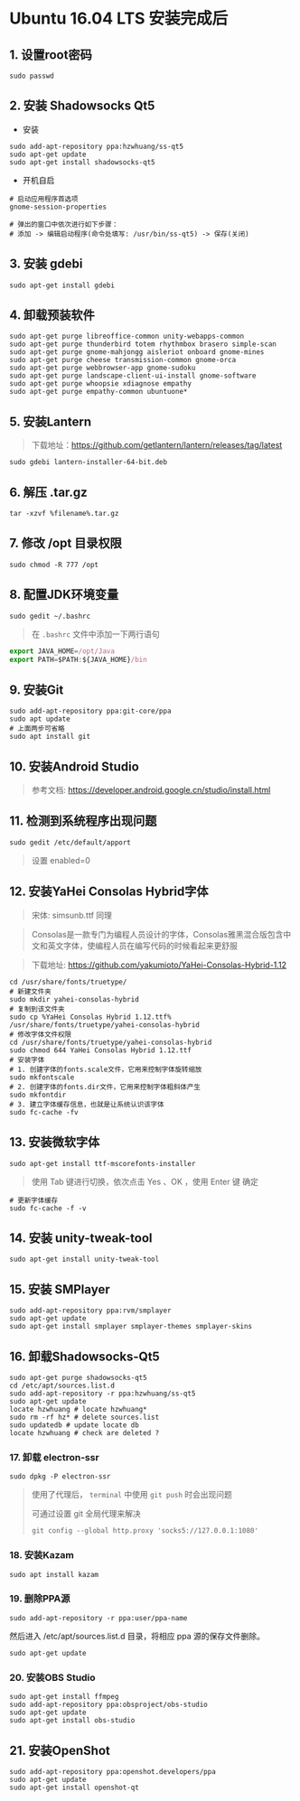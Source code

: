 # Ubuntu 16.04 LTS 安装完成后

## 1. 设置root密码

```shell
sudo passwd
```

## 2. 安装 Shadowsocks Qt5

- 安装

```shell
sudo add-apt-repository ppa:hzwhuang/ss-qt5
sudo apt-get update
sudo apt-get install shadowsocks-qt5
```

- 开机自启

```shell
# 启动应用程序首选项
gnome-session-properties

# 弹出的窗口中依次进行如下步骤：
# 添加 -> 编辑启动程序(命令处填写: /usr/bin/ss-qt5) -> 保存(关闭)
```

## 3. 安装 gdebi

```shell
sudo apt-get install gdebi
```

## 4. 卸载预装软件

```shell
sudo apt-get purge libreoffice-common unity-webapps-common
sudo apt-get purge thunderbird totem rhythmbox brasero simple-scan sudo apt-get purge gnome-mahjongg aisleriot onboard gnome-mines
sudo apt-get purge cheese transmission-common gnome-orca
sudo apt-get purge webbrowser-app gnome-sudoku
sudo apt-get purge landscape-client-ui-install gnome-software
sudo apt-get purge whoopsie xdiagnose empathy
sudo apt-get purge empathy-common ubuntuone*
```

## 5. 安装Lantern

> 下载地址：https://github.com/getlantern/lantern/releases/tag/latest

```shell
sudo gdebi lantern-installer-64-bit.deb
```

## 6. 解压 .tar.gz

```shell
tar -xzvf %filename%.tar.gz
```

## 7. 修改 /opt 目录权限

```shell
sudo chmod -R 777 /opt
```

## 8. 配置JDK环境变量

```shell
sudo gedit ~/.bashrc
```

> 在 `.bashrc` 文件中添加一下两行语句

```js
export JAVA_HOME=/opt/Java
export PATH=$PATH:${JAVA_HOME}/bin
```

## 9. 安装Git

```shell
sudo add-apt-repository ppa:git-core/ppa
sudo apt update
# 上面两步可省略
sudo apt install git
```

## 10. 安装Android Studio

> 参考文档: https://developer.android.google.cn/studio/install.html

## 11. 检测到系统程序出现问题

```shell
sudo gedit /etc/default/apport
```

> 设置 enabled=0

## 12. 安装YaHei Consolas Hybrid字体

> 宋体: simsunb.ttf 同理

> Consolas是一款专门为编程人员设计的字体，Consolas雅黑混合版包含中文和英文字体，使编程人员在编写代码的时候看起来更舒服

> 下载地址: https://github.com/yakumioto/YaHei-Consolas-Hybrid-1.12

```shell
cd /usr/share/fonts/truetype/
# 新建文件夹
sudo mkdir yahei-consolas-hybrid
# 复制到该文件夹
sudo cp %YaHei Consolas Hybrid 1.12.ttf% /usr/share/fonts/truetype/yahei-consolas-hybrid
# 修改字体文件权限
cd /usr/share/fonts/truetype/yahei-consolas-hybrid
sudo chmod 644 YaHei Consolas Hybrid 1.12.ttf
# 安装字体
# 1. 创建字体的fonts.scale文件，它用来控制字体旋转缩放
sudo mkfontscale
# 2. 创建字体的fonts.dir文件，它用来控制字体粗斜体产生
sudo mkfontdir
# 3. 建立字体缓存信息，也就是让系统认识该字体
sudo fc-cache -fv
```

## 13. 安装微软字体

```shell
sudo apt-get install ttf-mscorefonts-installer
```

> 使用 Tab 键进行切换，依次点击 Yes 、OK ，使用 Enter 键 确定

```shell
# 更新字体缓存
sudo fc-cache -f -v
```

## 14. 安装 unity-tweak-tool

```shell
sudo apt-get install unity-tweak-tool
```

## 15. 安装 SMPlayer

```shell
sudo add-apt-repository ppa:rvm/smplayer 
sudo apt-get update 
sudo apt-get install smplayer smplayer-themes smplayer-skins 
```

## 16. 卸载Shadowsocks-Qt5

```shell
sudo apt-get purge shadowsocks-qt5
cd /etc/apt/sources.list.d
sudo add-apt-repository -r ppa:hzwhuang/ss-qt5
sudo apt-get update
locate hzwhuang # locate hzwhuang*
sudo rm -rf hz* # delete sources.list
sudo updatedb # update locate db
locate hzwhuang # check are deleted ?
```

### 17. 卸载 electron-ssr

```shell
sudo dpkg -P electron-ssr
```

> 使用了代理后， `terminal` 中使用 `git push` 时会出现问题
>
> 可通过设置 git 全局代理来解决
>
> ```shell
> git config --global http.proxy 'socks5://127.0.0.1:1080'
> ```

### 18. 安装Kazam

```shell
sudo apt install kazam
```

### 19. 删除PPA源

```shell
sudo add-apt-repository -r ppa:user/ppa-name
```

然后进入 /etc/apt/sources.list.d 目录，将相应 ppa 源的保存文件删除。

```shell
sudo apt-get update
```

### 20. 安装OBS Studio

```shell
sudo apt-get install ffmpeg
sudo add-apt-repository ppa:obsproject/obs-studio
sudo apt-get update
sudo apt-get install obs-studio
```

## 21. 安装OpenShot

```shell
sudo add-apt-repository ppa:openshot.developers/ppa
sudo apt-get update
sudo apt-get install openshot-qt
```

